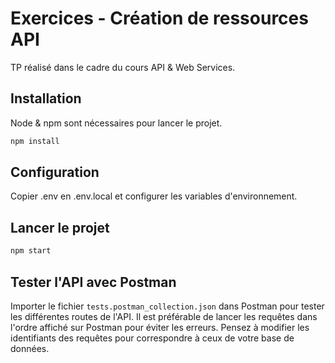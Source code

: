 # Exercices - Création de ressources API
TP réalisé dans le cadre du cours API & Web Services.

## Installation
Node & npm sont nécessaires pour lancer le projet.

```bash
npm install
```

## Configuration

Copier .env en .env.local et configurer les variables d'environnement.

## Lancer le projet

```bash
npm start
```

## Tester l'API avec Postman

Importer le fichier `tests.postman_collection.json` dans Postman pour tester les différentes routes de l'API.
Il est préférable de lancer les requêtes dans l'ordre affiché sur Postman pour éviter les erreurs.
Pensez à modifier les identifiants des requêtes pour correspondre à ceux de votre base de données.